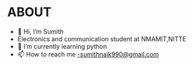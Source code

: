 # ABOUT

- 👋 Hi, I’m Sumith
- Electronics and communication student at NMAMIT,NITTE
- 🌱 I’m currently learning python
- 📫 How to reach me -sumithnaik990@gmail.com
